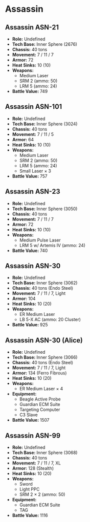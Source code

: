# Assassin
## Assassin ASN-21
- **Role:** Undefined
- **Tech Base:** Inner Sphere (2676)
- **Chassis:** 40 tons
- **Movement:** 7 / 11 / 7
- **Armor:** 72
- **Heat Sinks:** 10 (10)
- **Weapons:**
  - Medium Laser
  - SRM 2 (ammo: 50)
  - LRM 5 (ammo: 24)
- **Battle Value:** 749

## Assassin ASN-101
- **Role:** Undefined
- **Tech Base:** Inner Sphere (3024)
- **Chassis:** 40 tons
- **Movement:** 7 / 11 / 5
- **Armor:** 64
- **Heat Sinks:** 10 (10)
- **Weapons:**
  - Medium Laser
  - SRM 2 (ammo: 50)
  - LRM 5 (ammo: 24)
  - Small Laser × 3
- **Battle Value:** 757

## Assassin ASN-23
- **Role:** Undefined
- **Tech Base:** Inner Sphere (3050)
- **Chassis:** 40 tons
- **Movement:** 7 / 11 / 7
- **Armor:** 72
- **Heat Sinks:** 10 (10)
- **Weapons:**
  - Medium Pulse Laser
  - LRM 5 w/ Artemis IV (ammo: 24)
- **Battle Value:** 740

## Assassin ASN-30
- **Role:** Undefined
- **Tech Base:** Inner Sphere (3062)
- **Chassis:** 40 tons (Endo Steel)
- **Movement:** 7 / 11 / 7, Light
- **Armor:** 104
- **Heat Sinks:** 10 (20)
- **Weapons:**
  - ER Medium Laser
  - LB 5-X AC (ammo: 20 Cluster)
- **Battle Value:** 925

## Assassin ASN-30 (Alice)
- **Role:** Undefined
- **Tech Base:** Inner Sphere (3066)
- **Chassis:** 40 tons (Endo Steel)
- **Movement:** 7 / 11 / 7, Light
- **Armor:** 134 (Ferro Fibrous)
- **Heat Sinks:** 10 (20)
- **Weapons:**
  - ER Medium Laser × 4
- **Equipment:**
  - Beagle Active Probe
  - Guardian ECM Suite
  - Targeting Computer
  - C3 Slave
- **Battle Value:** 1507

## Assassin ASN-99
- **Role:** Undefined
- **Tech Base:** Inner Sphere (3068)
- **Chassis:** 40 tons
- **Movement:** 7 / 11 / 7, XL
- **Armor:** 128 (Stealth)
- **Heat Sinks:** 10 (20)
- **Weapons:**
  - Sword
  - Light PPC
  - SRM 2 × 2 (ammo: 50)
- **Equipment:**
  - Guardian ECM Suite
  - TAG
- **Battle Value:** 1116

